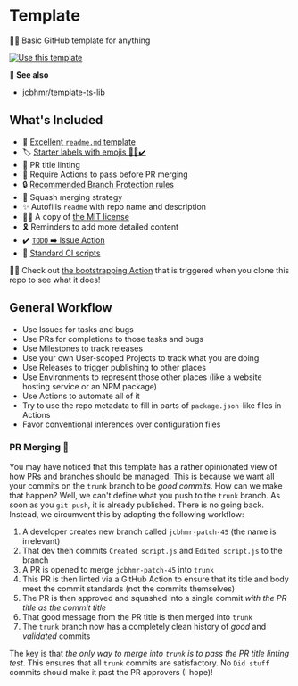 # Template
🍰🚀 Basic GitHub template for anything

[![Use this template](https://user-images.githubusercontent.com/61068799/177652030-10a0b529-9b3f-410d-b4ed-c32deccd1a7b.png)](https://github.com/jcbhmr/template/generate)

**👀 See also**
- [jcbhmr/template-ts-lib](https://github.com/template-ts-lib)

## What's Included

- 📄 [Excellent `readme.md` template](./bootstrap/readme-template.ts)
- 🏷️ [Starter labels with emojis 🐛✨✔️](./bootstrap/labels.json)
- 🚧 PR title linting
- 🔀 Require Actions to pass before PR merging
- 🔒 [Recommended Branch Protection rules](./bootstrap/branch-protection.ts)
- 🥾 Squash merging strategy
- ✨ Autofills `readme` with repo name and description
- 👩‍⚖️ A copy of [the MIT license](./bootstrap/license-template.ts)
- 🎗️ Reminders to add more detailed content
- ✔️ [`TODO` ➡️ Issue Action](https://github.com/marketplace/actions/buluma-todo-action)
- 👷 [Standard CI scripts](https://github.com/jcbhmr/jcbhmr/discussions/45)

🏃‍♂️ Check out [the bootstrapping Action](./github/workflows/bootstrap.yml) that is triggered when you clone this repo to see what it does!

## General Workflow

- Use Issues for tasks and bugs
- Use PRs for completions to those tasks and bugs
- Use Milestones to track releases
- Use your own User-scoped Projects to track what you are doing
- Use Releases to trigger publishing to other places
- Use Environments to represent those other places (like a website hosting service or an NPM package)
- Use Actions to automate all of it
- Try to use the repo metadata to fill in parts of `package.json`-like files in Actions
- Favor conventional inferences over configuration files

### PR Merging 🔀

You may have noticed that this template has a rather opinionated view of how PRs and branches should be managed. This is because we want all your commits on the `trunk` branch to be _good commits_. How can we make that happen? Well, we can't define what you push to the `trunk` branch. As soon as you `git push`, it is already published. There is no going back. Instead, we circumvent this by adopting the following workflow:

1. A developer creates new branch called `jcbhmr-patch-45` (the name is irrelevant)
2. That dev then commits `Created script.js` and `Edited script.js` to the branch
3. A PR is opened to merge `jcbhmr-patch-45` into `trunk`
4. This PR is then linted via a GitHub Action to ensure that its title and body meet the commit standards (not the commits themselves)
5. The PR is then approved and squashed into a single commit _with the PR title as the commit title_
6. That good message from the PR title is then merged into `trunk`
7. The `trunk` branch now has a completely clean history of _good_ and _validated_ commits

The key is that _the only way to merge into `trunk` is to pass the PR title linting test_. This ensures that all `trunk` commits are satisfactory. No `Did stuff` commits should make it past the PR approvers (I hope)!
